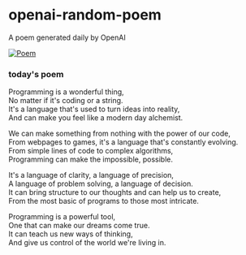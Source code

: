 
# openai-random-poem
 A poem generated daily by OpenAI

[![Poem](https://github.com/fbiego/openai-random-poem/actions/workflows/main.yml/badge.svg)](https://github.com/fbiego/openai-random-poem/actions/workflows/main.yml)

### today's poem  
  
Programming is a wonderful thing,  
No matter if it's coding or a string.  
It's a language that's used to turn ideas into reality,  
And can make you feel like a modern day alchemist.  
  
We can make something from nothing with the power of our code,  
From webpages to games, it's a language that's constantly evolving.  
From simple lines of code to complex algorithms,  
Programming can make the impossible, possible.  
  
It's a language of clarity, a language of precision,  
A language of problem solving, a language of decision.  
It can bring structure to our thoughts and can help us to create,  
From the most basic of programs to those most intricate.  
  
Programming is a powerful tool,  
One that can make our dreams come true.  
It can teach us new ways of thinking,  
And give us control of the world we're living in.
